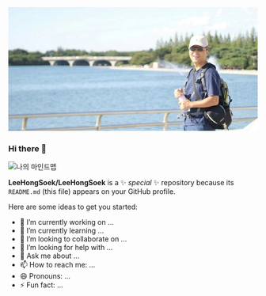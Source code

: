 
![이홍석_일산호수공원](https://github.com/LeeHongSoek/LeeHongSoek/raw/main/이홍석_일산호수공원.jpg)


### Hi there 👋
![나의 마인드맵](https://github.com/LeeHongSoek/LeeHongSoek/assets/105229755/e703e4ba-3b54-474b-a915-121e79f785ee)


**LeeHongSoek/LeeHongSoek** is a ✨ _special_ ✨ repository because its `README.md` (this file) appears on your GitHub profile.

Here are some ideas to get you started:

- 🔭 I’m currently working on ...
- 🌱 I’m currently learning ...
- 👯 I’m looking to collaborate on ...
- 🤔 I’m looking for help with ...
- 💬 Ask me about ...
- 📫 How to reach me: ...
- 😄 Pronouns: ...
- ⚡ Fun fact: ...

<!--
여기는 주석
-->
